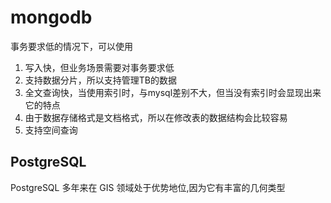 # mongodb

事务要求低的情况下，可以使用

1. 写入快，但业务场景需要对事务要求低
1. 支持数据分片，所以支持管理TB的数据
1. 全文查询快，当使用索引时，与mysql差别不大，但当没有索引时会显现出来它的特点
1. 由于数据存储格式是文档格式，所以在修改表的数据结构会比较容易
1. 支持空间查询

## PostgreSQL

PostgreSQL 多年来在 GIS 领域处于优势地位,因为它有丰富的几何类型